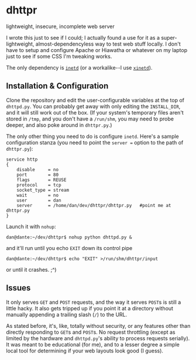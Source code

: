 # dhttpr

lightweight, insecure, incomplete web server

I wrote this just to see if I could; I actually found a use for it as a
super-lightweight, almost-dependencyless way to test web stuff locally.
I don't have to setup and configure Apache or Hiawatha or whatever on my
laptop just to see if some CSS I'm tweaking works.

The only dependency is [`inetd`](https://en.wikipedia.org/wiki/Inetd)
(or a workalike--I use [`xinetd`](https://en.wikipedia.org/wiki/Xinetd)).


## Installation & Configuration

Clone the repository and edit the user-configurable variables at the top
of `dhttpd.py`. You can probably get away with only editing the
`INSTALL_DIR`, and it will still work out of the box. (If your system's
temporary files aren't stored in `/tmp`, and you don't have a `/run/shm`,
you may need to probe deeper, and also poke around in `dhttpr.py`.)

The only other thing you need to do is configure `inetd`. Here's a sample
configuration stanza (you need to point the `server =` option to the path
of `dhttpr.py`):
```
service http
{
    disable     = no
    port        = 80
    flags       = REUSE
    protocol    = tcp
    socket_type = stream
    wait        = no
    user        = dan
    server      = /home/dan/dev/dhttpr/dhttpr.py   #point me at dhttpr.py
}
```

Launch it with `nohup`:

    dan@dante:~/dev/dhttpr$ nohup python dhttpd.py &

and it'll run until you echo `EXIT` down its control pipe

    dan@dante:~/dev/dhttpr$ echo "EXIT" >/run/shm/dhttpr/input

or until it crashes. ;^)


## Issues

It only serves `GET` and `POST` requests, and the way it serves `POST`s
is still a little hacky. It also gets tripped up if you point it at a
directory without manually appending a trailing slash (`/`) to the URL.

As stated before, it's, like, totally without security, or any features
other than directly responding to `GET`s and `POST`s. No request throttling
(except as limited by the hardware and `dhttpd.py`'s ability to process
requests serially). It was meant to be educational (for me), and to a lesser
degree a simple local tool for determining if your web layouts look good
(I guess).
